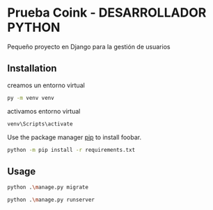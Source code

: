 # Prueba Coink - DESARROLLADOR PYTHON

Pequeño proyecto en Django para la gestión de usuarios

## Installation

creamos un entorno virtual
```bash
py -m venv venv
```
activamos entorno virtual
```bash
venv\Scripts\activate
```

Use the package manager [pip](https://pip.pypa.io/en/stable/) to install foobar.

```bash
python -m pip install -r requirements.txt
```

## Usage

```bash
python .\manage.py migrate
```

```bash
python .\manage.py runserver
```